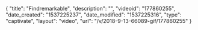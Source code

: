 {
    "title": "Findremarkable",
    "description": "",
    "videoid": "177860255",
    "date_created": "1537225237",
    "date_modified": "1537225316",
    "type": "captivate",
    "layout": "video",
    "url": "\/v\/2018-9-13-66089-gif\/177860255"
}